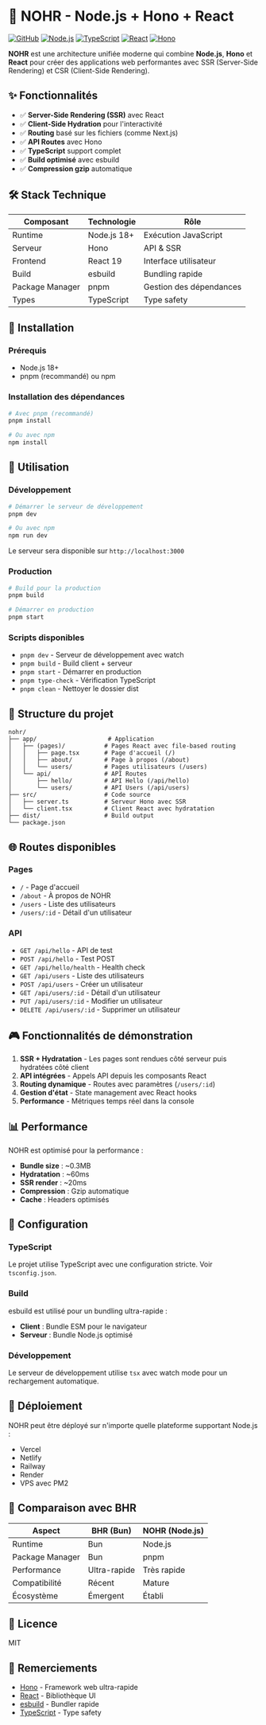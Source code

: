 # 🚀 NOHR - Node.js + Hono + React

[![GitHub](https://img.shields.io/badge/GitHub-Repository-blue?logo=github)](https://github.com/USERNAME/nohr)
[![Node.js](https://img.shields.io/badge/Node.js-18+-green?logo=node.js)](https://nodejs.org/)
[![TypeScript](https://img.shields.io/badge/TypeScript-5.7+-blue?logo=typescript)](https://www.typescriptlang.org/)
[![React](https://img.shields.io/badge/React-19+-blue?logo=react)](https://reactjs.org/)
[![Hono](https://img.shields.io/badge/Hono-4.7+-orange?logo=hono)](https://hono.dev/)

**NOHR** est une architecture unifiée moderne qui combine **Node.js**, **Hono** et **React** pour créer des applications web performantes avec SSR (Server-Side Rendering) et CSR (Client-Side Rendering).

## ✨ Fonctionnalités

- ✅ **Server-Side Rendering (SSR)** avec React
- ✅ **Client-Side Hydration** pour l'interactivité
- ✅ **Routing** basé sur les fichiers (comme Next.js)
- ✅ **API Routes** avec Hono
- ✅ **TypeScript** support complet
- ✅ **Build optimisé** avec esbuild
- ✅ **Compression gzip** automatique

## 🛠️ Stack Technique

| Composant       | Technologie | Rôle                    |
| --------------- | ----------- | ----------------------- |
| Runtime         | Node.js 18+ | Exécution JavaScript    |
| Serveur         | Hono        | API & SSR               |
| Frontend        | React 19    | Interface utilisateur   |
| Build           | esbuild     | Bundling rapide         |
| Package Manager | pnpm        | Gestion des dépendances |
| Types           | TypeScript  | Type safety             |

## 🚀 Installation

### Prérequis

- Node.js 18+
- pnpm (recommandé) ou npm

### Installation des dépendances

```bash
# Avec pnpm (recommandé)
pnpm install

# Ou avec npm
npm install
```

## 🎯 Utilisation

### Développement

```bash
# Démarrer le serveur de développement
pnpm dev

# Ou avec npm
npm run dev
```

Le serveur sera disponible sur `http://localhost:3000`

### Production

```bash
# Build pour la production
pnpm build

# Démarrer en production
pnpm start
```

### Scripts disponibles

- `pnpm dev` - Serveur de développement avec watch
- `pnpm build` - Build client + serveur
- `pnpm start` - Démarrer en production
- `pnpm type-check` - Vérification TypeScript
- `pnpm clean` - Nettoyer le dossier dist

## 📁 Structure du projet

```
nohr/
├── app/                    # Application
│   ├── (pages)/           # Pages React avec file-based routing
│   │   ├── page.tsx       # Page d'accueil (/)
│   │   ├── about/         # Page à propos (/about)
│   │   └── users/         # Pages utilisateurs (/users)
│   └── api/               # API Routes
│       ├── hello/         # API Hello (/api/hello)
│       └── users/         # API Users (/api/users)
├── src/                   # Code source
│   ├── server.ts          # Serveur Hono avec SSR
│   └── client.tsx         # Client React avec hydratation
├── dist/                  # Build output
└── package.json
```

## 🌐 Routes disponibles

### Pages

- `/` - Page d'accueil
- `/about` - À propos de NOHR
- `/users` - Liste des utilisateurs
- `/users/:id` - Détail d'un utilisateur

### API

- `GET /api/hello` - API de test
- `POST /api/hello` - Test POST
- `GET /api/hello/health` - Health check
- `GET /api/users` - Liste des utilisateurs
- `POST /api/users` - Créer un utilisateur
- `GET /api/users/:id` - Détail d'un utilisateur
- `PUT /api/users/:id` - Modifier un utilisateur
- `DELETE /api/users/:id` - Supprimer un utilisateur

## 🎮 Fonctionnalités de démonstration

1. **SSR + Hydratation** - Les pages sont rendues côté serveur puis hydratées côté client
2. **API intégrées** - Appels API depuis les composants React
3. **Routing dynamique** - Routes avec paramètres (`/users/:id`)
4. **Gestion d'état** - State management avec React hooks
5. **Performance** - Métriques temps réel dans la console

## 📊 Performance

NOHR est optimisé pour la performance :

- **Bundle size** : ~0.3MB
- **Hydratation** : ~60ms
- **SSR render** : ~20ms
- **Compression** : Gzip automatique
- **Cache** : Headers optimisés

## 🔧 Configuration

### TypeScript

Le projet utilise TypeScript avec une configuration stricte. Voir `tsconfig.json`.

### Build

esbuild est utilisé pour un bundling ultra-rapide :

- **Client** : Bundle ESM pour le navigateur
- **Serveur** : Bundle Node.js optimisé

### Développement

Le serveur de développement utilise `tsx` avec watch mode pour un rechargement automatique.

## 🚀 Déploiement

NOHR peut être déployé sur n'importe quelle plateforme supportant Node.js :

- Vercel
- Netlify
- Railway
- Render
- VPS avec PM2

## 🤝 Comparaison avec BHR

| Aspect          | BHR (Bun)    | NOHR (Node.js) |
| --------------- | ------------ | -------------- |
| Runtime         | Bun          | Node.js        |
| Package Manager | Bun          | pnpm           |
| Performance     | Ultra-rapide | Très rapide    |
| Compatibilité   | Récent       | Mature         |
| Écosystème      | Émergent     | Établi         |

## 📝 Licence

MIT

## 🙏 Remerciements

- [Hono](https://hono.dev) - Framework web ultra-rapide
- [React](https://react.dev) - Bibliothèque UI
- [esbuild](https://esbuild.github.io) - Bundler rapide
- [TypeScript](https://typescriptlang.org) - Type safety
